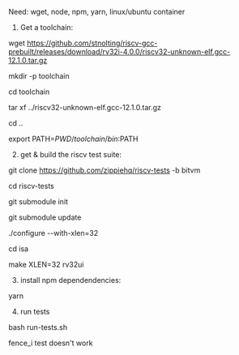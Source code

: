 
Need: wget, node, npm, yarn, linux/ubuntu container

1. Get a toolchain:

wget https://github.com/stnolting/riscv-gcc-prebuilt/releases/download/rv32i-4.0.0/riscv32-unknown-elf.gcc-12.1.0.tar.gz

mkdir -p toolchain

cd toolchain

tar xf ../riscv32-unknown-elf.gcc-12.1.0.tar.gz

cd ..

export PATH=$PWD/toolchain/bin:$PATH

2. get & build the riscv test suite:

git clone https://github.com/zippiehq/riscv-tests -b bitvm

cd riscv-tests

git submodule init

git submodule update

./configure --with-xlen=32

cd isa

make XLEN=32 rv32ui

3. install npm dependendencies:

yarn

4. run tests

bash run-tests.sh

fence_i test doesn't work
